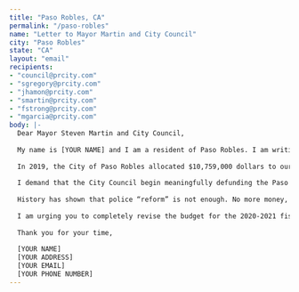 ```yaml
---
title: "Paso Robles, CA"
permalink: "/paso-robles"
name: "Letter to Mayor Martin and City Council"
city: "Paso Robles"
state: "CA"
layout: "email"
recipients:
- "council@prcity.com"
- "sgregory@prcity.com"
- "jhamon@prcity.com"
- "smartin@prcity.com"
- "fstrong@prcity.com"
- "mgarcia@prcity.com"
body: |-
  Dear Mayor Steven Martin and City Council,
  
  My name is [YOUR NAME] and I am a resident of Paso Robles. I am writing to demand that the Paso Robles City Council adopt a city budget that prioritizes community well-being, and redirects funding away from the police.
  
  In 2019, the City of Paso Robles allocated $10,759,000 dollars to our police system, an inordinate 28% of our total budget. This is compared to just 18% of the budget, $6,598,900, allocated towards community development, with only no money towards affordable housing development. Next year, the city estimates that there will be deficits as a result of the pandemic. The city may recoup these funds by decreasing the police budget.
  
  I demand that the City Council begin meaningfully defunding the Paso Robles Police Department and re-allocate those funds to programs proven to more effectively promote a safe and equitable community. We need funding for community-based mental health services, substance abuse treatment services, affordable housing programs, not police. I demand a budget that reflects the actual needs of Paso Roble residents.
  
  History has shown that police “reform” is not enough. No more money, and more importantly, no more lives must be lost to police. We must take a hard look at the way the current system in place fails to serve-and in fact actively harms-our community, and come together to reimagine the role of police in our city.
  
  I am urging you to completely revise the budget for the 2020-2021 fiscal year, and to invest in the people, not the police.
  
  Thank you for your time,
  
  [YOUR NAME] 
  [YOUR ADDRESS] 
  [YOUR EMAIL] 
  [YOUR PHONE NUMBER]
---
```

